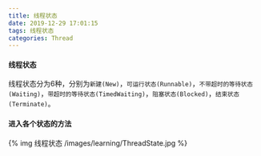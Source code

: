 ```yaml
---
title: 线程状态
date: 2019-12-29 17:01:15
tags: 线程状态
categories: Thread
---
```


#### 线程状态

线程状态分为6种，分别为`新建(New)`，`可运行状态(Runnable)`，`不带超时的等待状态(Waiting)`，`带超时的等待状态(TimedWaiting)`，`阻塞状态(Blocked)`，`结束状态(Terminate)`。

#### 进入各个状态的方法

{% img 线程状态 /images/learning/ThreadState.jpg %}



